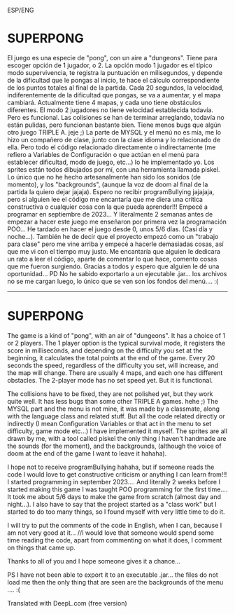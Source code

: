 ESP/ENG
# SUPERPONG
El juego es una especie de "pong", con un aire a "dungeons".
Tiene para escoger opción de 1 jugador, o 2. La opción modo 1 jugador es el típico modo supervivencia, te registra la puntuación en milisegundos, y depende de la dificultad que le pongas al inicio, te hace el cálculo correspondiente de los puntos totales al final de la partida.
Cada 20 segundos, la velocidad, indiferentemente de la dificultad que pongas, se va a aumentar, y el mapa cambiará. Actualmente tiene 4 mapas, y cada uno tiene obstáculos diferentes.
El modo 2 jugadores no tiene velocidad establecida todavía. Pero es funcional.
Las colisiones se han de terminar arreglando, todavía no están pulidas, pero funcionan bastante bien. Tiene menos bugs que algún otro juego TRIPLE A. jeje ;)
La parte de MYSQL y el menú no es mía, me lo hizo un compañero de clase, junto con la clase idioma y lo relacionado de ella.
Pero todo el código relacionado directamente o indirectamente (me refiero a Variables de Configuración o que actúan en el menú para establecer dificultad, modo de juego, etc...) lo he implementado yo.
Los sprites están todos dibujados por mí, con una herramienta llamada piskel. Lo único que no he hecho artesanalmente han sido los sonidos (de momento), y los "backgrounds", (aunque la voz de doom al final de la partida la quiero dejar jajaja).
Espero no recibir programBullying jajajaja, pero si alguien lee el código me encantaría que me diera una crítica constructiva o cualquier cosa con la que pueda aprender!!! Empecé a programar en septiembre de 2023... Y literalmente 2 semanas antes de empezar a hacer este juego me enseñaron por primera vez la programación POO... He tardado en hacer el juego desde 0, unos 5/6 días. (Casi día y noche...). También he de decir que el proyecto empezó como un "trabajo para clase" pero me vine arriba y empecé a hacerle demasiadas cosas, así que me vi con el tiempo muy justo.
Me encantaría que alguien le dedicara un rato a leer el código, aparte de comentar lo que hace, comento cosas que me fueron surgiendo.
Gracias a todos y espero que alguien le dé una oportunidad...
PD No he sabido exportarlo a un ejecutable .jar... los archivos no se me cargan luego, lo único que se ven son los fondos del menú.... :(




-------------------------------------------------------------------------------------------------------------------------------------------------

# SUPERPONG
The game is a kind of "pong", with an air of "dungeons".
It has a choice of 1 or 2 players. The 1 player option is the typical survival mode, 
it registers the score in milliseconds, and depending on the difficulty you set at the beginning, it calculates the total points at the end of the game.
Every 20 seconds the speed, regardless of the difficulty you set, will increase, and the map will change. There are usually 4 maps, and each one has different obstacles.
The 2-player mode has no set speed yet. But it is functional.

The collisions have to be fixed, they are not polished yet, but they work quite well. It has less bugs than some other TRIPLE A games. hehe ;)
The MYSQL part and the menu is not mine, it was made by a classmate, along with the language class and related stuff. 
But all the code related directly or indirectly (I mean Configuration Variables or that act in the menu to set difficulty, game mode etc...) I have implemented it myself.
The sprites are all drawn by me, with a tool called piskel the only thing I haven't handmade are the sounds (for the moment), and the backgrounds, (although the voice of doom at the end of the game I want to leave it hahaha).

I hope not to receive programBullying hahaha, but if someone reads the code I would love to get constructive criticism or anything I can learn from!!!
I started programming in september 2023.... And literally 2 weeks before I started making this game I was taught POO programming for the first time....
It took me about 5/6 days to make the game from scratch (almost day and night...). I also have to say that the project started as a "class work" but I started to do too many things, so I found myself with very little time to do it.

I will try to put the comments of the code in English, when I can, because I am not very good at it...
//I would love that someone would spend some time reading the code, apart from commenting on what it does, I comment on things that came up. 

Thanks to all of you and I hope someone gives it a chance...


PS I have not been able to export it to an executable .jar... the files do not load me then the only thing that are seen are the backgrounds of the menu .... :(


Translated with DeepL.com (free version)

